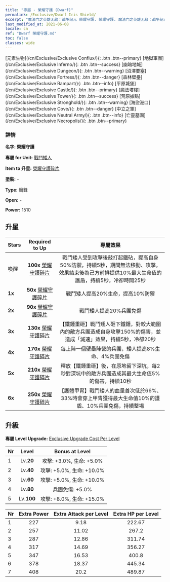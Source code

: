 ```yaml
---
title: "專屬 - 榮耀守護 (Dwarf)"
permalink: /Exclusive/Dwarf Iris Shield/
excerpt: "魔法门之英雄无敌：战争纪元 榮耀守護. 榮耀守護. 魔法门之英雄无敌：战争纪元 專屬 榮耀守護. 戰鬥矮人 專屬."
last_modified_at: 2021-06-08
locale: cn
ref: "Dwarf 榮耀守護.md"
toc: false
classes: wide
---
```

 [元素生物](/cn/Exclusive/Exclusive Conflux/){: .btn .btn--primary} [地獄軍團](/cn/Exclusive/Exclusive Inferno/){: .btn .btn--success} [幽暗地城](/cn/Exclusive/Exclusive Dungeon/){: .btn .btn--warning} [沼澤要塞](/cn/Exclusive/Exclusive Fortress/){: .btn .btn--danger} [森林壁壘](/cn/Exclusive/Exclusive Rampart/){: .btn .btn--info} [平原城堡](/cn/Exclusive/Exclusive Castle/){: .btn .btn--primary} [魔法塔樓](/cn/Exclusive/Exclusive Tower/){: .btn .btn--success} [荒原據點](/cn/Exclusive/Exclusive Stronghold/){: .btn .btn--warning} [海盜港口](/cn/Exclusive/Exclusive Cove/){: .btn .btn--danger} [中立之軍](/cn/Exclusive/Exclusive Neutral Army/){: .btn .btn--info} [亡靈墓園](/cn/Exclusive/Exclusive Necropolis/){: .btn .btn--primary} 

### 詳情
 **名字: 榮耀守護** 

 **專屬 for Unit:** [戰鬥矮人](/cn/units/Dwarf/) 

 **Item to 升星:** [榮耀守護碎片](/cn/Items/con_913/)

 **塗裝:** -

 **Type:** 衝鋒

 **Open:** -

 **Power:** 1510

## 升星

  |     Stars    |  Required to Up | 專屬效果 |
  |:-------------|:---------------:|:---------------:|
  |  喚醒  | **100x** [榮耀守護碎片](/cn/Items/con_913/) | 戰鬥矮人受到攻擊後敲打起鐵砧，提高自身50%防禦，持續5秒，期間無法移動、攻擊，效果結束後為己方前排提供10%最大生命值的護盾，持續5秒，冷卻時間25秒 |
  | **1x** <i class="fas fa-star"/> | **50x** [榮耀守護碎片](/cn/Items/con_913/) | 戰鬥矮人提高20%生命，提高10%防禦 |
  | **2x** <i class="fas fa-star"/> | **90x** [榮耀守護碎片](/cn/Items/con_913/) | 戰鬥矮人提高20%兵團免傷 |
  | **3x** <i class="fas fa-star"/> | **130x** [榮耀守護碎片](/cn/Items/con_913/) | 【鐵錘重砸】戰鬥矮人砸下鐵錘，對較大範圍內的敵方兵團造成自身攻擊150%的傷害，並造成「減速」效果，持續5秒，冷卻20秒 |
  | **4x** <i class="fas fa-star"/> | **170x** [榮耀守護碎片](/cn/Items/con_913/) | 每上陣一個壁壘陣營的兵團，矮人提高8%生命、4%兵團免傷 |
  | **5x** <i class="fas fa-star"/> | **210x** [榮耀守護碎片](/cn/Items/con_913/) | 釋放【鐵錘重砸】後，在原地留下深坑，每2秒對深坑中的敵方兵團造成其最大生命值5%的傷害，持續10秒 |
  | **6x** <i class="fas fa-star"/> | **250x** [榮耀守護碎片](/cn/Items/con_913/) | 【護體甲胄】戰鬥矮人的血量首次低於66%、33%時會穿上甲胄獲得最大生命值10%的護盾、10%兵團免傷，持續整場 |


## 升級
 **專屬 Level Upgrade:** [Exclusive Upgrade Cost Per Level](/Exclusive/ExclusiveUpgradeCostPerLevel/)

  |  Nr  |   Level  | Bonus at Level |
  |:-----|:--------:|:--------------:|
  | 1 | Lv.**20** | 攻擊: +3.0%, 生命: +5.0% |
  | 2 | Lv.**40** | 攻擊: +5.0%, 生命: +10.0% |
  | 3 | Lv.**60** | 攻擊: +5.0%, 生命: +10.0% |
  | 4 | Lv.**80** | 兵團免傷: +5.0% |
  | 5 | Lv.**100** | 攻擊: +8.0%, 生命: +15.0% |


  |  Nr  |  Extra Power | Extra Attack per Level | Extra HP per Level |
  |:-----|:--------:|:--------:|:--------:|
  | 1 | 227 | 9.18 | 222.67 |
  | 2 | 257 | 11.02 | 267.2 |
  | 3 | 287 | 12.86 | 311.74 |
  | 4 | 317 | 14.69 | 356.27 |
  | 5 | 347 | 16.53 | 400.8 |
  | 6 | 378 | 18.37 | 445.34 |
  | 7 | 408 | 20.2 | 489.87 |


